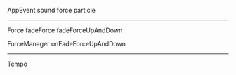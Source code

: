 
AppEvent
	sound
	force
	particle

-------------------------------
Force
	fadeForce
	fadeForceUpAndDown

ForceManager
	onFadeForceUpAndDown


-------------------------------
Tempo
